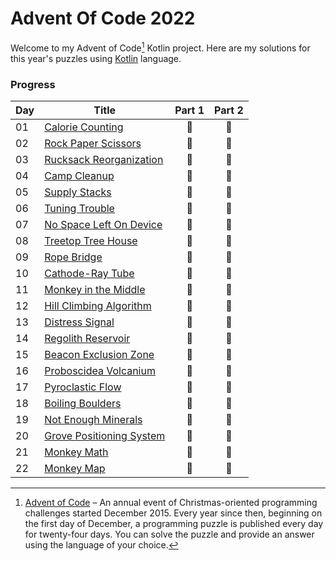 # Advent Of Code 2022

Welcome to my Advent of Code[^aoc] Kotlin project. Here are my solutions for this year's puzzles using [Kotlin](https://kotlinlang.org) language.

### Progress
| Day | Title                                    | Part 1 | Part 2 |
|-----|------------------------------------------|:------:|:------:|
| 01  | [Calorie Counting](src/Day01.kt)         |   🌟   |   🌟   |
| 02  | [Rock Paper Scissors](src/Day02.kt)      |   🌟   |   🌟   |
| 03  | [Rucksack Reorganization](src/Day03.kt)  |   🌟   |   🌟   |
| 04  | [Camp Cleanup](src/Day04.kt)             |   🌟   |   🌟   |
| 05  | [Supply Stacks](src/Day05.kt)            |   🌟   |   🌟   |
| 06  | [Tuning Trouble](src/Day06.kt)           |   🌟   |   🌟   |
| 07  | [No Space Left On Device](src/Day07.kt)  |   🌟   |   🌟   |
| 08  | [Treetop Tree House](src/Day08.kt)       |   🌟   |   🌟   |
| 09  | [Rope Bridge](src/Day09.kt)              |   🌟   |   🌟   |
| 10  | [Cathode-Ray Tube](src/Day10.kt)         |   🌟   |   🌟   |
| 11  | [Monkey in the Middle](src/Day11.kt)     |   🌟   |   🌟   |
| 12  | [Hill Climbing Algorithm](src/Day12.kt)  |   🌟   |   🌟   |
| 13  | [Distress Signal](src/Day13.kt)          |   🌟   |   🌟   |
| 14  | [Regolith Reservoir](src/Day14.kt)       |   🌟   |   🌟   |
| 15  | [Beacon Exclusion Zone](src/Day15.kt)    |   🌟   |   🌟   |
| 16  | [Proboscidea Volcanium](src/Day16.kt)    |   🌟   |   🌟   |
| 17  | [Pyroclastic Flow](src/Day17.kt)         |   🌟   |   🌟   |
| 18  | [Boiling Boulders](src/Day18.kt)         |   🌟   |   🌟   |
| 19  | [Not Enough Minerals](src/Day19.kt)      |   🌟   |   🌟   |
| 20  | [Grove Positioning System](src/Day20.kt) |   🌟   |   🌟   |
| 21  | [Monkey Math](src/Day21.kt)              |   🌟   |   🌟   |
| 22  | [Monkey Map](src/Day22.kt)               |   🌟   |   🌟   |

[^aoc]: [Advent of Code](https://adventofcode.com) – An annual event of Christmas-oriented programming challenges started December 2015.
Every year since then, beginning on the first day of December, a programming puzzle is published every day for twenty-four days.
You can solve the puzzle and provide an answer using the language of your choice.
